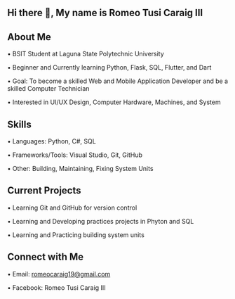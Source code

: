 ## Hi there 👋, My name is Romeo Tusi Caraig III 

## About Me
• BSIT Student at Laguna State Polytechnic University

• Beginner and Currently learning Python, Flask, SQL, Flutter, and Dart

• Goal: To become a skilled Web and Mobile Application Developer and be a skilled Computer Technician

• Interested in UI/UX Design, Computer Hardware, Machines, and System
## Skills
• Languages: Python, C#, SQL

• Frameworks/Tools: Visual Studio, Git, GitHub

• Other: Building, Maintaining, Fixing System Units

## Current Projects
• Learning Git and GitHub for version control

• Learning and Developing practices projects in Phyton and SQL

• Learning and Practicing building system units

## Connect with Me

• Email: romeocaraig19@gmail.com

• Facebook: Romeo Tusi Caraig III
<!--
**Romeo-Tusi-Caraig-III/Romeo-Tusi-Caraig-III** is a ✨ _special_ ✨ repository because its `README.md` (this file) appears on your GitHub profile.

Here are some ideas to get you started:

- 🔭 I’m currently working on ...
- 🌱 I’m currently learning ...
- 👯 I’m looking to collaborate on ...
- 🤔 I’m looking for help with ...
- 💬 Ask me about ...
- 📫 How to reach me: ...
- 😄 Pronouns: ...
- ⚡ Fun fact: ...
-->
